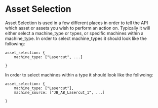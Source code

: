 # Asset Selection
Asset Selection is used in a few different places in order to tell the API which asset or assets you wish to perform an action on.  Typically it will either select a machine_type or types, or specific machines within a machine_type. In order to select machine_types it should look like the following:
```
asset_selection: {
    machine_type: ["Lasercut", ...]

}
```

In order to select machines within a type it should look like the follwoing:
```
asset_selection: {
    machine_type: ["Lasercut"],
    machine_source: ["JB_AB_Lasercut_1", ...]

}
```